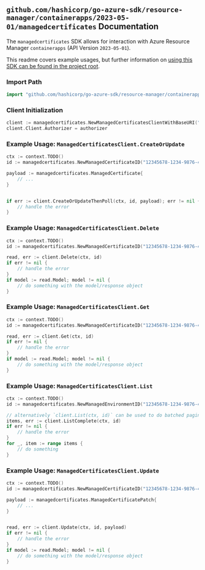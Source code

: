 
## `github.com/hashicorp/go-azure-sdk/resource-manager/containerapps/2023-05-01/managedcertificates` Documentation

The `managedcertificates` SDK allows for interaction with Azure Resource Manager `containerapps` (API Version `2023-05-01`).

This readme covers example usages, but further information on [using this SDK can be found in the project root](https://github.com/hashicorp/go-azure-sdk/tree/main/docs).

### Import Path

```go
import "github.com/hashicorp/go-azure-sdk/resource-manager/containerapps/2023-05-01/managedcertificates"
```


### Client Initialization

```go
client := managedcertificates.NewManagedCertificatesClientWithBaseURI("https://management.azure.com")
client.Client.Authorizer = authorizer
```


### Example Usage: `ManagedCertificatesClient.CreateOrUpdate`

```go
ctx := context.TODO()
id := managedcertificates.NewManagedCertificateID("12345678-1234-9876-4563-123456789012", "example-resource-group", "managedEnvironmentValue", "managedCertificateValue")

payload := managedcertificates.ManagedCertificate{
	// ...
}


if err := client.CreateOrUpdateThenPoll(ctx, id, payload); err != nil {
	// handle the error
}
```


### Example Usage: `ManagedCertificatesClient.Delete`

```go
ctx := context.TODO()
id := managedcertificates.NewManagedCertificateID("12345678-1234-9876-4563-123456789012", "example-resource-group", "managedEnvironmentValue", "managedCertificateValue")

read, err := client.Delete(ctx, id)
if err != nil {
	// handle the error
}
if model := read.Model; model != nil {
	// do something with the model/response object
}
```


### Example Usage: `ManagedCertificatesClient.Get`

```go
ctx := context.TODO()
id := managedcertificates.NewManagedCertificateID("12345678-1234-9876-4563-123456789012", "example-resource-group", "managedEnvironmentValue", "managedCertificateValue")

read, err := client.Get(ctx, id)
if err != nil {
	// handle the error
}
if model := read.Model; model != nil {
	// do something with the model/response object
}
```


### Example Usage: `ManagedCertificatesClient.List`

```go
ctx := context.TODO()
id := managedcertificates.NewManagedEnvironmentID("12345678-1234-9876-4563-123456789012", "example-resource-group", "managedEnvironmentValue")

// alternatively `client.List(ctx, id)` can be used to do batched pagination
items, err := client.ListComplete(ctx, id)
if err != nil {
	// handle the error
}
for _, item := range items {
	// do something
}
```


### Example Usage: `ManagedCertificatesClient.Update`

```go
ctx := context.TODO()
id := managedcertificates.NewManagedCertificateID("12345678-1234-9876-4563-123456789012", "example-resource-group", "managedEnvironmentValue", "managedCertificateValue")

payload := managedcertificates.ManagedCertificatePatch{
	// ...
}


read, err := client.Update(ctx, id, payload)
if err != nil {
	// handle the error
}
if model := read.Model; model != nil {
	// do something with the model/response object
}
```
